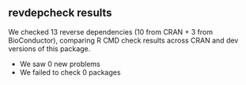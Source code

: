 ## revdepcheck results

We checked 13 reverse dependencies (10 from CRAN + 3 from BioConductor), comparing R CMD check results across CRAN and dev versions of this package.

 * We saw 0 new problems
 * We failed to check 0 packages

